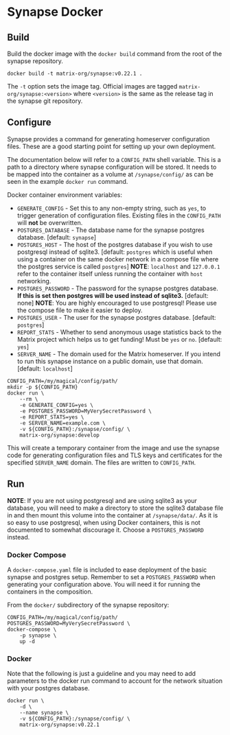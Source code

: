 # Synapse Docker

## Build

Build the docker image with the `docker build` command from the root of the synapse repository.

```
docker build -t matrix-org/synapse:v0.22.1 .
```

The `-t` option sets the image tag. Official images are tagged `matrix-org/synapse:<version>` where `<version>` is the same as the release tag in the synapse git repository.

## Configure

Synapse provides a command for generating homeserver configuration files. These are a good starting point for setting up your own deployment.

The documentation below will refer to a `CONFIG_PATH` shell variable. This is a path to a directory where synapse configuration will be stored. It needs to be mapped into the container as a volume at `/synapse/config/` as can be seen in the example `docker run` command.

Docker container environment variables:
* `GENERATE_CONFIG` - Set this to any non-empty string, such as `yes`, to trigger generation of configuration files. Existing files in the `CONFIG_PATH` will **not** be overwritten.
* `POSTGRES_DATABASE` - The database name for the synapse postgres database. [default: `synapse`]
* `POSTGRES_HOST` - The host of the postgres database if you wish to use postgresql instead of sqlite3. [default: `postgres` which is useful when using a container on the same docker network in a compose file where the postgres service is called `postgres`] **NOTE**: `localhost` and `127.0.0.1` refer to the container itself unless running the container with `host` networking.
* `POSTGRES_PASSWORD` - The password for the synapse postgres database. **If this is set then postgres will be used instead of sqlite3.** [default: none] **NOTE**: You are highly encouraged to use postgresql! Please use the compose file to make it easier to deploy.
* `POSTGRES_USER` - The user for the synapse postgres database. [default: `postgres`]
* `REPORT_STATS` - Whether to send anonymous usage statistics back to the Matrix project which helps us to get funding! Must be `yes` or `no`. [default: `yes`]
* `SERVER_NAME` - The domain used for the Matrix homeserver. If you intend to run this synapse instance on a public domain, use that domain. [default: `localhost`]

```
CONFIG_PATH=/my/magical/config/path/
mkdir -p ${CONFIG_PATH}
docker run \
    --rm \
    -e GENERATE_CONFIG=yes \
    -e POSTGRES_PASSWORD=MyVerySecretPassword \
    -e REPORT_STATS=yes \
    -e SERVER_NAME=example.com \
    -v ${CONFIG_PATH}:/synapse/config/ \
    matrix-org/synapse:develop
```

This will create a temporary container from the image and use the synapse code for generating configuration files and TLS keys and certificates for the specified `SERVER_NAME` domain. The files are written to `CONFIG_PATH`.

## Run

**NOTE**: If you are not using postgresql and are using sqlite3 as your database, you will need to make a directory to store the sqlite3 database file in and then mount this volume into the container at `/synapse/data/`. As it is so easy to use postgresql, when using Docker containers, this is not documented to somewhat discourage it. Choose a `POSTGRES_PASSWORD` instead.

### Docker Compose

A `docker-compose.yaml` file is included to ease deployment of the basic synapse and postgres setup. Remember to set a `POSTGRES_PASSWORD` when generating your configuration above. You will need it for running the containers in the composition.

From the `docker/` subdirectory of the synapse repository:
```
CONFIG_PATH=/my/magical/config/path/
POSTGRES_PASSWORD=MyVerySecretPassword \
docker-compose \
    -p synapse \
    up -d
```

### Docker

Note that the following is just a guideline and you may need to add parameters to the docker run command to account for the network situation with your postgres database.

```
docker run \
    -d \
    --name synapse \
    -v ${CONFIG_PATH}:/synapse/config/ \
    matrix-org/synapse:v0.22.1
```
